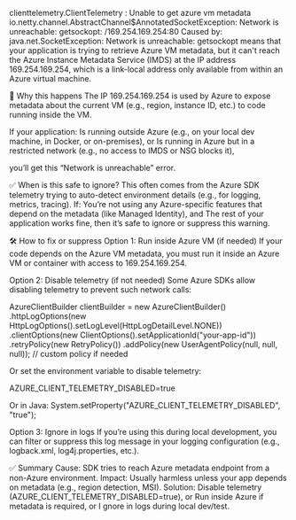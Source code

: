 clienttelemetry.ClientTelemetry : Unable to get azure vm metadata
io.netty.channel.AbstractChannel$AnnotatedSocketException: Network is unreachable: getsockopt: /169.254.169.254:80
Caused by: java.net.SocketException: Network is unreachable: getsockopt
means that your application is trying to retrieve Azure VM metadata, but it can't reach the Azure Instance Metadata Service (IMDS) at the IP 
address 169.254.169.254, which is a link-local address only available from within an Azure virtual machine.

📌 Why this happens
The IP 169.254.169.254 is used by Azure to expose metadata about the current VM (e.g., region, instance ID, etc.) to code running inside the VM.

If your application:
    Is running outside Azure (e.g., on your local dev machine, in Docker, or on-premises), or
    Is running in Azure but in a restricted network (e.g., no access to IMDS or NSG blocks it),

you’ll get this “Network is unreachable” error.

✅ When is this safe to ignore?
    This often comes from the Azure SDK telemetry trying to auto-detect environment details (e.g., for logging, metrics, tracing). If:
    You’re not using any Azure-specific features that depend on the metadata (like Managed Identity), and
    The rest of your application works fine,
    then it’s safe to ignore or suppress this warning.

🛠️ How to fix or suppress
Option 1: Run inside Azure VM (if needed)
If your code depends on the Azure VM metadata, you must run it inside an Azure VM or container with access to 169.254.169.254.

Option 2: Disable telemetry (if not needed)
Some Azure SDKs allow disabling telemetry to prevent such network calls:

AzureClientBuilder clientBuilder = new AzureClientBuilder()
    .httpLogOptions(new HttpLogOptions().setLogLevel(HttpLogDetailLevel.NONE))
    .clientOptions(new ClientOptions().setApplicationId("your-app-id"))
    .retryPolicy(new RetryPolicy())
    .addPolicy(new UserAgentPolicy(null, null, null)); // custom policy if needed

Or set the environment variable to disable telemetry:

AZURE_CLIENT_TELEMETRY_DISABLED=true

Or in Java:
System.setProperty("AZURE_CLIENT_TELEMETRY_DISABLED", "true");

Option 3: Ignore in logs
If you’re using this during local development, you can filter or suppress this log message in your logging configuration (e.g., logback.xml, log4j.properties, etc.).

✅ Summary
    Cause: SDK tries to reach Azure metadata endpoint from a non-Azure environment.
    Impact: Usually harmless unless your app depends on metadata (e.g., region detection, MSI).
    Solution:
        Disable telemetry (AZURE_CLIENT_TELEMETRY_DISABLED=true), or
        Run inside Azure if metadata is required, or I
        gnore in logs during local dev/test.
